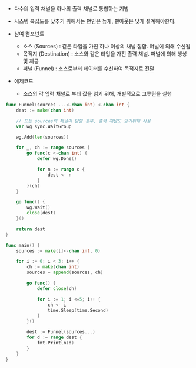 - 다수의 입력 채널을 하나의 출력 채널로 통합하는 기법
- 시스템 복잡도를 낮추기 위해서는 팬인은 높게, 팬아웃은 낮게 설계해야한다.
- 참여 컴포넌트
  - 소스 (Sources) : 같은 타입을 가진 하나 이상의 채널 집합. 퍼널에 의해 수신됨
  - 목적지 (Destination) : 소스와 같은 타입을 가진 출력 채널. 퍼널에 의해 생성 및 제공
  - 퍼널 (Funnel) : 소스로부터 데이터를 수신하여 목적지로 전달

- 예제코드
  - 소스의 각 입력 채널로 부터 값을 읽기 위해, 개별적으로 고루틴을 실행
```go
func Funnel(sources ...<-chan int) <-chan int {
    dest := make(chan int)

    // 모든 sources의 채널이 닫힐 경우, 출력 채널도 닫기위해 사용
    var wg sync.WaitGroup

    wg.Add(len(sources))

    for _, ch := range sources {
        go func(c <-chan int) {
            defer wg.Done()

            for n := range c {
                dest <- n
            }
        }(ch)
    }

    go func() {
        wg.Wait()
        close(dest)
    }()

    return dest
}

func main() {
    sources := make([]<-chan int, 0)

    for i := 0; i < 3; i++ {
        ch := make(chan int)
        sources = append(sources, ch)

        go func() {
            defer close(ch)

            for i := 1; i <=5; i++ {
                ch <- i
                time.Sleep(time.Second)
            }
        }()

        dest := Funnel(sources...)
        for d := range dest {
            fmt.Println(d)
        }
    }
}
```